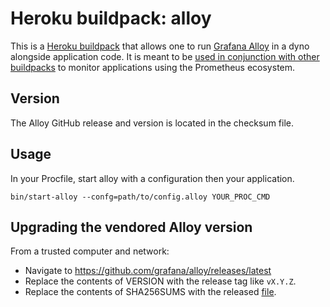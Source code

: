 # Heroku buildpack: alloy

This is a [Heroku buildpack](http://devcenter.heroku.com/articles/buildpacks)
that allows one to run [Grafana Alloy](https://grafana.com/docs/alloy/latest/)
in a dyno alongside application code.  It is meant to be [used in conjunction
with other
buildpacks](https://devcenter.heroku.com/articles/using-multiple-buildpacks-for-an-app)
to monitor applications using the Prometheus ecosystem.

## Version

The Alloy GitHub release and version is located in the checksum file.

## Usage

In your Procfile, start alloy with a configuration then your application.

```console
bin/start-alloy --confg=path/to/config.alloy YOUR_PROC_CMD
```

## Upgrading the vendored Alloy version

From a trusted computer and network:

- Navigate to https://github.com/grafana/alloy/releases/latest
- Replace the contents of VERSION with the release tag like `vX.Y.Z`.
- Replace the contents of SHA256SUMS with the released [file](https://github.com/grafana/alloy/releases/download/latest/SHA256SUMS).
